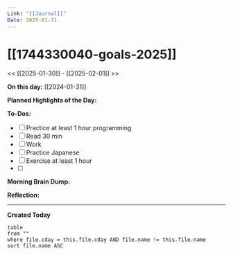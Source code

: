 ```yaml
---
Link: "[[Journal]]"
Date: 2025-01-31
---
```

# [[1744330040-goals-2025]]

<< [[2025-01-30]] - [[2025-02-01]] >>

**On this day:** [[2024-01-31]]

**Planned Highlights of the Day:**


**To-Dos:**
- [ ] Practice at least 1 hour programming
- [ ] Read 30 min
- [ ] Work
- [ ] Practice Japanese
- [ ] Exercise at least 1 hour
- [ ] 

**Morning Brain Dump:**


**Reflection:**


---
**Created Today**
```dataview
table
from ""
where file.cday = this.file.cday AND file.name != this.file.name
sort file.name ASC
```
